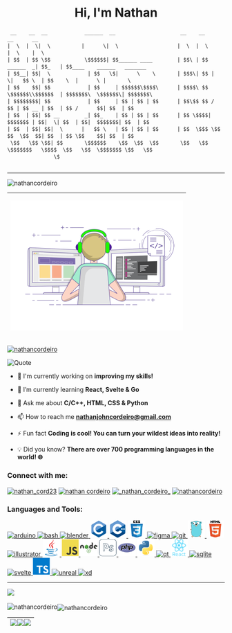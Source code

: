 <h1 align="center">Hi, I'm Nathan</h1>

```
 __    __  __            ______  __                     __    __             __      __                           
|  \  |  \|  \          |      \|  \                   |  \  |  \           |  \    |  \                          
| $$  | $$ \$$           \$$$$$$| $$______ ____        | $$\ | $$  ______  _| $$_   | $$____    ______   _______  
| $$__| $$|  \            | $$   \$|      \    \       | $$$\| $$ |      \|   $$ \  | $$    \  |      \ |       \ 
| $$    $$| $$            | $$     | $$$$$$\$$$$\      | $$$$\ $$  \$$$$$$\\$$$$$$  | $$$$$$$\  \$$$$$$\| $$$$$$$\
| $$$$$$$$| $$            | $$     | $$ | $$ | $$      | $$\$$ $$ /      $$ | $$ __ | $$  | $$ /      $$| $$  | $$
| $$  | $$| $$ __        _| $$_    | $$ | $$ | $$      | $$ \$$$$|  $$$$$$$ | $$|  \| $$  | $$|  $$$$$$$| $$  | $$
| $$  | $$| $$|  \      |   $$ \   | $$ | $$ | $$      | $$  \$$$ \$$    $$  \$$  $$| $$  | $$ \$$    $$| $$  | $$
 \$$   \$$ \$$| $$       \$$$$$$    \$$  \$$  \$$       \$$   \$$  \$$$$$$$   \$$$$  \$$   \$$  \$$$$$$$ \$$   \$$
               \$                                                                                                 
                                                                                                                                                                                                            
```                   

---
<p align="left"> <img src="https://komarev.com/ghpvc/?username=nathancordeiro&label=Profile%20views&color=0e75b6&style=flat" alt="nathancordeiro" /> </p>

|<p align="center"> <img src="https://raw.githubusercontent.com/pspiagicw/pspiagicw/master/gif3.gif" width="400"/> </p>|
|:--|

<p align="left"> <a href="https://github.com/ryo-ma/github-profile-trophy"><img src="https://github-profile-trophy.vercel.app/?username=nathancordeiro&theme=nord" alt="nathancordeiro" /></a> </p>

![Quote](https://github-readme-quotes-bay.vercel.app/quote?theme=dark&layout=socrates&align="center")

- 🔭 I'm currently working on **improving my skills!**

- 🌱 I’m currently learning **React, Svelte & Go**

- 💬 Ask me about **C/C++, HTML, CSS & Python**

- 📫 How to reach me **nathanjohncordeiro@gmail.com**

- ⚡ Fun fact **Coding is cool! You can turn your wildest ideas into reality!**

- 💡 Did you know? **There are over 700 programming languages in the world! 🌐** 

<h3 align="left">Connect with me:</h3>
<p align="left">
<a href="https://twitter.com/nathan_cord23" target="blank"><img align="center" src="https://raw.githubusercontent.com/rahuldkjain/github-profile-readme-generator/master/src/images/icons/Social/twitter.svg" alt="nathan_cord23" height="30" width="40" /></a>
<a href="https://linkedin.com/in/nathan cordeiro" target="blank"><img align="center" src="https://raw.githubusercontent.com/rahuldkjain/github-profile-readme-generator/master/src/images/icons/Social/linked-in-alt.svg" alt="nathan cordeiro" height="30" width="40" /></a>
<a href="https://instagram.com/_nathan_cordeiro_" target="blank"><img align="center" src="https://raw.githubusercontent.com/rahuldkjain/github-profile-readme-generator/master/src/images/icons/Social/instagram.svg" alt="_nathan_cordeiro_" height="30" width="40" /></a>
<a href="https://www.leetcode.com/nathancordeiro" target="blank"><img align="center" src="https://raw.githubusercontent.com/rahuldkjain/github-profile-readme-generator/master/src/images/icons/Social/leet-code.svg" alt="nathancordeiro" height="30" width="40" /></a>
</p>

<h3 align="left">Languages and Tools:</h3>
<p align="left"> <a href="https://www.arduino.cc/" target="_blank" rel="noreferrer"> <img src="https://cdn.worldvectorlogo.com/logos/arduino-1.svg" alt="arduino" width="40" height="40"/> </a> <a href="https://www.gnu.org/software/bash/" target="_blank" rel="noreferrer"> <img src="https://www.vectorlogo.zone/logos/gnu_bash/gnu_bash-icon.svg" alt="bash" width="40" height="40"/> </a> <a href="https://www.blender.org/" target="_blank" rel="noreferrer"> <img src="https://download.blender.org/branding/community/blender_community_badge_white.svg" alt="blender" width="40" height="40"/> </a> <a href="https://www.cprogramming.com/" target="_blank" rel="noreferrer"> <img src="https://raw.githubusercontent.com/devicons/devicon/master/icons/c/c-original.svg" alt="c" width="40" height="40"/> </a> <a href="https://www.w3schools.com/cpp/" target="_blank" rel="noreferrer"> <img src="https://raw.githubusercontent.com/devicons/devicon/master/icons/cplusplus/cplusplus-original.svg" alt="cplusplus" width="40" height="40"/> </a> <a href="https://www.w3schools.com/css/" target="_blank" rel="noreferrer"> <img src="https://raw.githubusercontent.com/devicons/devicon/master/icons/css3/css3-original-wordmark.svg" alt="css3" width="40" height="40"/> </a> <a href="https://www.figma.com/" target="_blank" rel="noreferrer"> <img src="https://www.vectorlogo.zone/logos/figma/figma-icon.svg" alt="figma" width="40" height="40"/> </a> <a href="https://git-scm.com/" target="_blank" rel="noreferrer"> <img src="https://www.vectorlogo.zone/logos/git-scm/git-scm-icon.svg" alt="git" width="40" height="40"/> </a> <a href="https://golang.org" target="_blank" rel="noreferrer"> <img src="https://raw.githubusercontent.com/devicons/devicon/master/icons/go/go-original.svg" alt="go" width="40" height="40"/> </a> <a href="https://www.w3.org/html/" target="_blank" rel="noreferrer"> <img src="https://raw.githubusercontent.com/devicons/devicon/master/icons/html5/html5-original-wordmark.svg" alt="html5" width="40" height="40"/> </a> <a href="https://www.adobe.com/in/products/illustrator.html" target="_blank" rel="noreferrer"> <img src="https://www.vectorlogo.zone/logos/adobe_illustrator/adobe_illustrator-icon.svg" alt="illustrator" width="40" height="40"/> </a> <a href="https://www.java.com" target="_blank" rel="noreferrer"> <img src="https://raw.githubusercontent.com/devicons/devicon/master/icons/java/java-original.svg" alt="java" width="40" height="40"/> </a> <a href="https://developer.mozilla.org/en-US/docs/Web/JavaScript" target="_blank" rel="noreferrer"> <img src="https://raw.githubusercontent.com/devicons/devicon/master/icons/javascript/javascript-original.svg" alt="javascript" width="40" height="40"/> </a> <a href="https://nodejs.org" target="_blank" rel="noreferrer"> <img src="https://raw.githubusercontent.com/devicons/devicon/master/icons/nodejs/nodejs-original-wordmark.svg" alt="nodejs" width="40" height="40"/> </a> <a href="https://www.photoshop.com/en" target="_blank" rel="noreferrer"> <img src="https://raw.githubusercontent.com/devicons/devicon/master/icons/photoshop/photoshop-line.svg" alt="photoshop" width="40" height="40"/> </a> <a href="https://www.php.net" target="_blank" rel="noreferrer"> <img src="https://raw.githubusercontent.com/devicons/devicon/master/icons/php/php-original.svg" alt="php" width="40" height="40"/> </a> <a href="https://www.python.org" target="_blank" rel="noreferrer"> <img src="https://raw.githubusercontent.com/devicons/devicon/master/icons/python/python-original.svg" alt="python" width="40" height="40"/> </a> <a href="https://www.qt.io/" target="_blank" rel="noreferrer"> <img src="https://upload.wikimedia.org/wikipedia/commons/0/0b/Qt_logo_2016.svg" alt="qt" width="40" height="40"/> </a> <a href="https://reactjs.org/" target="_blank" rel="noreferrer"> <img src="https://raw.githubusercontent.com/devicons/devicon/master/icons/react/react-original-wordmark.svg" alt="react" width="40" height="40"/> </a> <a href="https://www.sqlite.org/" target="_blank" rel="noreferrer"> <img src="https://www.vectorlogo.zone/logos/sqlite/sqlite-icon.svg" alt="sqlite" width="40" height="40"/> </a> <a href="https://svelte.dev" target="_blank" rel="noreferrer"> <img src="https://upload.wikimedia.org/wikipedia/commons/1/1b/Svelte_Logo.svg" alt="svelte" width="40" height="40"/> </a> <a href="https://www.typescriptlang.org/" target="_blank" rel="noreferrer"> <img src="https://raw.githubusercontent.com/devicons/devicon/master/icons/typescript/typescript-original.svg" alt="typescript" width="40" height="40"/> </a> <a href="https://unrealengine.com/" target="_blank" rel="noreferrer"> <img src="https://raw.githubusercontent.com/kenangundogan/fontisto/036b7eca71aab1bef8e6a0518f7329f13ed62f6b/icons/svg/brand/unreal-engine.svg" alt="unreal" width="40" height="40"/> </a> <a href="https://www.adobe.com/products/xd.html" target="_blank" rel="noreferrer"> <img src="https://cdn.worldvectorlogo.com/logos/adobe-xd.svg" alt="xd" width="40" height="40"/> </a> </p>

---

![](https://pixel-profile.vercel.app/api/github-stats?username=nathancordeiro&theme=journey&dithering=true&hide=avatar)</br>

<p><img align="left" src="https://github-readme-stats.vercel.app/api/top-langs/?username=nathancordeiro&layout=donut-vertical&theme=transparent" alt="nathancordeiro" /></p>

<p><img align="center" src="https://github-readme-streak-stats.herokuapp.com/?user=nathancordeiro&theme=transparent" alt="nathancordeiro" /></p>

|<img src="https://octodex.github.com/images/daftpunktocat-guy.gif" width="160"><img src="https://i.giphy.com/media/IdyAQJVN2kVPNUrojM/200.webp" width="120"><img src="https://i.giphy.com/media/LMt9638dO8dftAjtco/200.webp" width="120">|
|:--|


